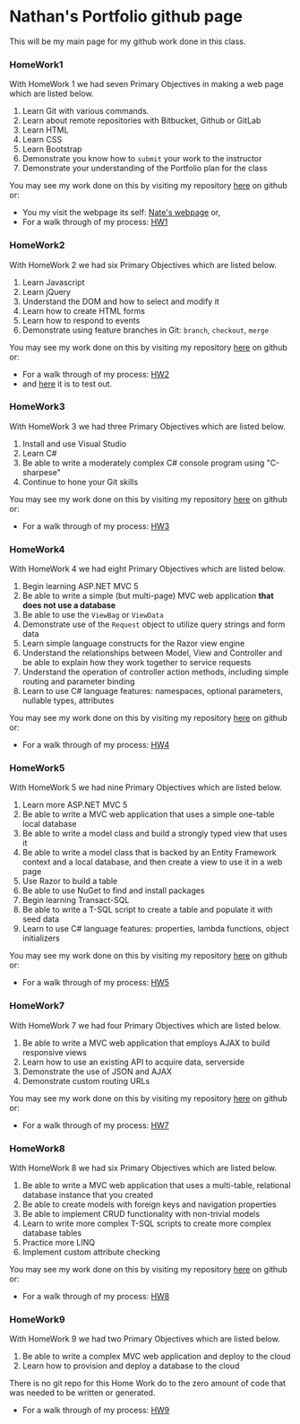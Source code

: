 
# Nathan's Portfolio github page

This will be my main page for my github work done in this class.

### HomeWork1

With HomeWork 1 we had seven Primary Objectives in making a web page which are listed below.

1. Learn Git with various commands.
2. Learn about remote repositories with 
Bitbucket, Github or GitLab
3. Learn HTML
5. Learn CSS
6. Learn Bootstrap
7. Demonstrate you know how to `submit` 
your work to the instructor
8. Demonstrate your understanding of the
 Portfolio plan for the class
 
 
You may see my work done on this by visiting my repository [here](https://github.com/nastark519/nastark519.github.io/tree/master/HW1) on github or:
+ You my visit the webpage its self: [Nate's webpage](https://nastark519.github.io/HW1/index.html) or,
+ For a walk through of my process: [HW1](/homeW1.md)


### HomeWork2

With HomeWork 2 we had six Primary Objectives which are listed below.

1. Learn Javascript
2. Learn jQuery
3. Understand the DOM and how to select and modify it
4. Learn how to create HTML forms
5. Learn how to respond to events
6. Demonstrate using feature branches in Git: `branch`, `checkout`, `merge`


You may see my work done on this by visiting my repository [here](https://github.com/nastark519/nastark519.github.io/tree/master/HW2) on github or:
+ For a walk through of my process: [HW2](/homeW2.md)
+ and [here](https://nastark519.github.io/HW2/) it is to test out.


### HomeWork3

With HomeWork 3 we had three Primary Objectives which are listed below.

1. Install and use Visual Studio
2. Learn C#
3. Be able to write a moderately complex C# console program using "C-sharpese"
4. Continue to hone your Git skills


You may see my work done on this by visiting my repository [here](https://github.com/nastark519/nastark519.github.io/tree/master/HW3/homeWork3/homeWork3) on github or:
+ For a walk through of my process: [HW3](/homeW3.md)


### HomeWork4

With HomeWork 4 we had eight Primary Objectives which are listed below.

1. Begin learning ASP.NET MVC 5
2. Be able to write a simple (but multi-page) MVC web application __that does not use a database__
3. Be able to use the `ViewBag` or `ViewData`
4. Demonstrate use of the `Request` object to utilize query strings and form data
5. Learn simple language constructs for the Razor view engine
6. Understand the relationships between Model, View and Controller and be able to explain how they work together to service requests
7. Understand the operation of controller action methods, including simple routing and parameter binding
8. Learn to use C# language features: namespaces, optional parameters, nullable types, attributes


You may see my work done on this by visiting my repository [here](https://github.com/nastark519/nastark519.github.io/tree/master/HW4/HW4) on github or:
+ For a walk through of my process: [HW4](/homeW4.md)


### HomeWork5

With HomeWork 5 we had nine Primary Objectives which are listed below.

1. Learn more ASP.NET MVC 5
2. Be able to write a MVC web application that uses a simple one-table local database
3. Be able to write a model class and build a strongly typed view that uses it
4. Be able to write a model class that is backed by an Entity Framework context and a local database, and then create a view to use it in a web page
5. Use Razor to build a table
6. Be able to use NuGet to find and install packages
7. Begin learning Transact-SQL
8. Be able to write a T-SQL script to create a table and populate it with seed data
9. Learn to use C# language features: properties, lambda functions, object initializers

You may see my work done on this by visiting my repository [here](https://github.com/nastark519/nastark519.github.io/tree/master/HW5/HW5) on github or:
+ For a walk through of my process: [HW5](/homeW5.md)


### HomeWork7

With HomeWork 7 we had four Primary Objectives which are listed below.

1. Be able to write a MVC web application that employs AJAX to build responsive views
2. Learn how to use an existing API to acquire data, serverside
3. Demonstrate the use of JSON and AJAX
4. Demonstrate custom routing URLs

You may see my work done on this by visiting my repository [here](https://github.com/nastark519/nastark519.github.io/tree/master/HW7) on github or:
+ For a walk through of my process: [HW7](/homeW7.md)


### HomeWork8

With HomeWork 8 we had six Primary Objectives which are listed below.

1. Be able to write a MVC web application that uses a multi-table, relational database instance that you created
2. Be able to create models with foreign keys and navigation properties
3. Be able to implement CRUD functionality with non-trivial models
4. Learn to write more complex T-SQL scripts to create more complex database tables
5. Practice more LINQ
6. Implement custom attribute checking

You may see my work done on this by visiting my repository [here](https://github.com/nastark519/nastark519.github.io/tree/master/HW8) on github or:
+ For a walk through of my process: [HW8](/homeW8.md)

### HomeWork9

With HomeWork 9 we had two Primary Objectives which are listed below.

1. Be able to write a complex MVC web application and deploy to the cloud
2. Learn how to provision and deploy a database to the cloud

There is no git repo for this Home Work do to the zero amount of code that was needed to be written or generated.
+ For a walk through of my process: [HW9](/homeW9.md)



